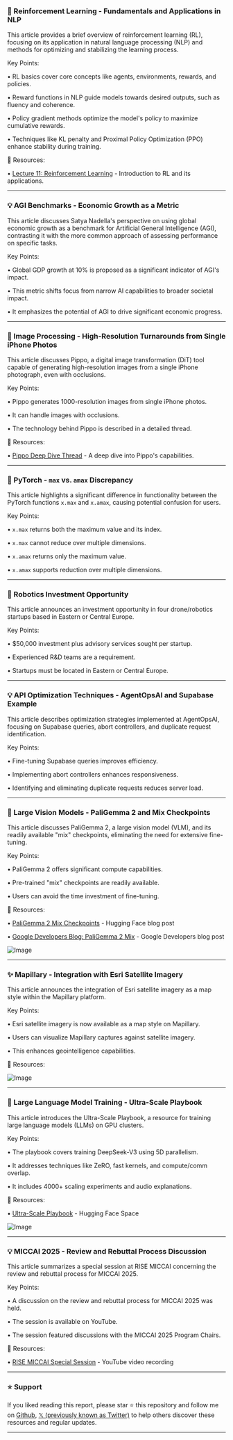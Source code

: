 ### 🤖 Reinforcement Learning - Fundamentals and Applications in NLP

This article provides a brief overview of reinforcement learning (RL), focusing on its application in natural language processing (NLP) and methods for optimizing and stabilizing the learning process.

Key Points:

• RL basics cover core concepts like agents, environments, rewards, and policies.


• Reward functions in NLP guide models towards desired outputs, such as fluency and coherence.


• Policy gradient methods optimize the model's policy to maximize cumulative rewards.


• Techniques like KL penalty and Proximal Policy Optimization (PPO) enhance stability during training.


🔗 Resources:

• [Lecture 11: Reinforcement Learning](https://youtu.be/disWB7qwcOk) - Introduction to RL and its applications.


---

### 💡  AGI Benchmarks - Economic Growth as a Metric

This article discusses Satya Nadella's perspective on using global economic growth as a benchmark for Artificial General Intelligence (AGI), contrasting it with the more common approach of assessing performance on specific tasks.

Key Points:

•  Global GDP growth at 10% is proposed as a significant indicator of AGI's impact.


•  This metric shifts focus from narrow AI capabilities to broader societal impact.


•  It emphasizes the potential of AGI to drive significant economic progress.


---

### 🚀  Image Processing - High-Resolution Turnarounds from Single iPhone Photos

This article discusses Pippo, a digital image transformation (DiT) tool capable of generating high-resolution images from a single iPhone photograph, even with occlusions.

Key Points:

• Pippo generates 1000-resolution images from single iPhone photos.


• It can handle images with occlusions.


• The technology behind Pippo is described in a detailed thread.


🔗 Resources:

• [Pippo Deep Dive Thread](https://pbs.twimg.com/ext_tw_video_thumb/1892300956529778689/pu/img/8kytTGSYKHtkHLRO.jpg) -  A deep dive into Pippo's capabilities.


---

### 🤖 PyTorch - `max` vs. `amax` Discrepancy

This article highlights a significant difference in functionality between the PyTorch functions `x.max` and `x.amax`, causing potential confusion for users.

Key Points:

• `x.max` returns both the maximum value and its index.


• `x.max` cannot reduce over multiple dimensions.


• `x.amax` returns only the maximum value.


• `x.amax` supports reduction over multiple dimensions.


---

### 🚀  Robotics Investment Opportunity

This article announces an investment opportunity in four drone/robotics startups based in Eastern or Central Europe.

Key Points:

• $50,000 investment plus advisory services sought per startup.


•  Experienced R&D teams are a requirement.


•  Startups must be located in Eastern or Central Europe.


---

### 💡  API Optimization Techniques - AgentOpsAI and Supabase Example

This article describes optimization strategies implemented at AgentOpsAI, focusing on Supabase queries, abort controllers, and duplicate request identification.

Key Points:

• Fine-tuning Supabase queries improves efficiency.


• Implementing abort controllers enhances responsiveness.


• Identifying and eliminating duplicate requests reduces server load.


---

### 🚀  Large Vision Models - PaliGemma 2 and Mix Checkpoints

This article discusses PaliGemma 2, a large vision model (VLM), and its readily available "mix" checkpoints, eliminating the need for extensive fine-tuning.

Key Points:

• PaliGemma 2 offers significant compute capabilities.


• Pre-trained "mix" checkpoints are readily available.


• Users can avoid the time investment of fine-tuning.


🔗 Resources:

• [PaliGemma 2 Mix Checkpoints](https://huggingface.co/blog/paligemma2mix…) - Hugging Face blog post


• [Google Developers Blog: PaliGemma 2 Mix](https://developers.googleblog.com/en/introducing-paligemma-2-mix/…) - Google Developers blog post

![Image](https://pbs.twimg.com/media/GkKwuZNWoAEvD_C?format=png&name=small)


---

### ✨ Mapillary - Integration with Esri Satellite Imagery

This article announces the integration of Esri satellite imagery as a map style within the Mapillary platform.

Key Points:

• Esri satellite imagery is now available as a map style on Mapillary.


•  Users can visualize Mapillary captures against satellite imagery.


• This enhances geointelligence capabilities.


🔗 Resources:

![Image](https://pbs.twimg.com/media/GkLQ5QeXIAAKeAb?format=jpg&name=small)


---

### 🤖 Large Language Model Training - Ultra-Scale Playbook

This article introduces the Ultra-Scale Playbook, a resource for training large language models (LLMs) on GPU clusters.

Key Points:

•  The playbook covers training DeepSeek-V3 using 5D parallelism.


•  It addresses techniques like ZeRO, fast kernels, and compute/comm overlap.


•  It includes 4000+ scaling experiments and audio explanations.


🔗 Resources:

• [Ultra-Scale Playbook](https://huggingface.co/spaces/nanotron/ultrascale-playbook…) - Hugging Face Space


![Image](https://pbs.twimg.com/media/GkKigFgX0AEP9ZD?format=jpg&name=small)


---

### 💡  MICCAI 2025 - Review and Rebuttal Process Discussion

This article summarizes a special session at RISE MICCAI concerning the review and rebuttal process for MICCAI 2025.

Key Points:

• A discussion on the review and rebuttal process for MICCAI 2025 was held.


• The session is available on YouTube.


• The session featured discussions with the MICCAI 2025 Program Chairs.


🔗 Resources:

• [RISE MICCAI Special Session](https://youtube.com/watch?v=8sD5F7zaLCY…) - YouTube video recording


---

### ⭐️ Support

If you liked reading this report, please star ⭐️ this repository and follow me on [Github](https://github.com/Drix10), [𝕏 (previously known as Twitter)](https://x.com/DRIX_10_) to help others discover these resources and regular updates.

---